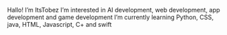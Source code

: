 Hallo! I’m ItsTobez
I’m interested in AI development, web development, app development and game development
I’m currently learning Python, CSS, java, HTML, Javascript, C+ and swift

